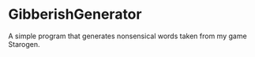# GibberishGenerator
A simple program that generates nonsensical words taken from my game Starogen.
